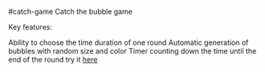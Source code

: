 #catch-game
Catch the bubble game 

Key features:

Ability to choose the time duration of one round
Automatic generation of bubbles with random size and color
Timer counting down the time until the end of the round
try it [here]([http://htmlpreview.github.io/?https://github.com/krsbkv/catch-game/blob/main/index.html](https://catch-the-bubble.netlify.app/))

